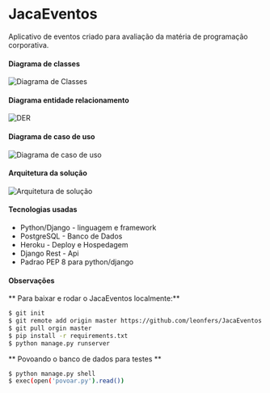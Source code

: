 # JacaEventos
Aplicativo de eventos criado para avaliação da matéria de programação corporativa.

#### Diagrama de classes
![](http://gdurl.com/ "Diagrama de Classes")
#### Diagrama entidade relacionamento
![](http://gdurl.com/ "DER")
#### Diagrama de caso de uso
![](http://gdurl.com/eiR6 "Diagrama de caso de uso")
#### Arquitetura da solução
![](http://gdurl.com/UUGM "Arquitetura de solução")

#### Tecnologias usadas
* Python/Django - linguagem e framework
* PostgreSQL - Banco de Dados
* Heroku - Deploy e Hospedagem
* Django Rest - Api
* Padrao PEP 8 para python/django

#### Observações

** Para baixar e rodar o JacaEventos localmente:**

```bash
$ git init 
$ git remote add origin master https://github.com/leonfers/JacaEventos
$ git pull orgin master
$ pip install -r requirements.txt
$ python manage.py runserver
```

** Povoando o banco de dados para testes **
```bash
$ python manage.py shell
$ exec(open('povoar.py').read())
```
